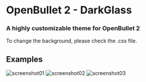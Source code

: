 # OpenBullet 2 - DarkGlass
### A highly customizable theme for OpenBullet 2

To change the background, please check the .css file.

## Examples

![screenshot01](https://i.imgur.com/NqOQZYT.png)
![screenshot02](https://i.imgur.com/bFqcFeb.png)
![screenshot03](https://i.imgur.com/p3OISJO.png)

